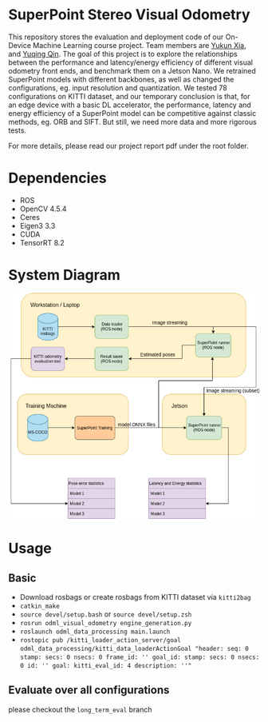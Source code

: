 # SuperPoint Stereo Visual Odometry

This repository stores the evaluation and deployment code of our On-Device Machine Learning course project. Team members are [Yukun Xia](https://github.com/YukunXia), and [Yuqing Qin](https://github.com/Sunny-Qin-0314). The goal of this project is to explore the relationships between the performance and latency/energy efficiency of different visual odometry front ends, and benchmark them on a Jetson Nano. We retrained SuperPoint models with different backbones, as well as changed the configurations, eg. input resolution and quantization. We tested 78 configurations on KITTI dataset, and our temporary conclusion is that, for an edge device with a basic DL accelerator, the performance, latency and energy efficiency of a SuperPoint model can be competitive against classic methods, eg. ORB and SIFT. But still, we need more data and more rigorous tests.

For more details, please read our project report pdf under the root folder.

# Dependencies

- ROS
- OpenCV 4.5.4
- Ceres
- Eigen3 3.3
- CUDA
- TensorRT 8.2

# System Diagram

<p align="center">
    <img src="figures/ODML_framework-Tests.png" width="600">
</p>

# Usage

## Basic

- Download rosbags or create rosbags from KITTI dataset via `kitti2bag`
- `catkin_make`
- `source devel/setup.bash` or `source devel/setup.zsh`
- `rosrun odml_visual_odometry engine_generation.py`
- `roslaunch odml_data_processing main.launch`
- `rostopic pub /kitti_loader_action_server/goal odml_data_processing/kitti_data_loaderActionGoal "header:
  seq: 0
  stamp:
    secs: 0
    nsecs: 0
  frame_id: ''
goal_id:
  stamp:
    secs: 0
    nsecs: 0
  id: ''
goal:
  kitti_eval_id: 4
  description: ''"`

## Evaluate over all configurations

please checkout the `long_term_eval` branch